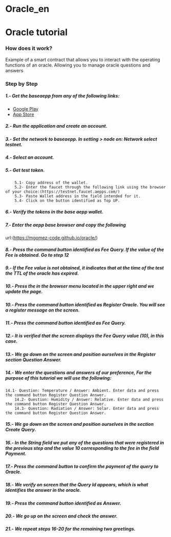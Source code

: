 # Oracle_en
# Oracle tutorial
### How does it work?

Example of a smart contract that allows you to interact with the operating functions of an oracle. Allowing you to manage oracle questions and answers

### Step by Step
#####  1.- Get the baseaepp  from any of the following links:
  - [Google Play](https://play.google.com/store/apps/details?id=com.aeternity.base)
  - [App Store](https://apps.apple.com/ru/app/base-%C3%A6pp-wallet/id1458655724)
#####  2.- Run the application and create an account.
#####  3.- Set the network to baseaepp. In setting > node on: Network select testnet.
#####  4.- Select an account.
#####  5.- Get test token.
        5.1- Copy address of the wallet.
        5.2- Enter the faucet through the following link using the browser of your choice:(https://testnet.faucet.aepps.com/)
        5.3- Paste Wallet address in the field intended for it.
        5.4- Click on the button identified as Top UP.
#####  6.- Verify the tokens in the base aepp wallet.
#####  7.- Enter the aepp base browser and copy the following
url:(https://mgomez-code.github.io/oracle/)
#####  8.- Press the command button identified as Fee Query. If the value of the Fee is obtained. Go to step 12
#####  9.- If the Fee value is not obtained, it indicates that at the time of the test the TTL of the oracle has expired.
#####  10.- Press the in the browser menu located in the upper right and we update the page.
#####  10.- Press the command button identified as Register Oracle. You will see a register message on the screen.
#####  11.- Press the command button identified as Fee Query.
#####  12.- It is verified that the screen displays the Fee Query value (10), in this case.
#####  13.- We go down on the screen and position ourselves in the Register section Question Answer.
#####  14.- We enter the questions and answers of our preference, For the purpose of this tutorial we will use the following:
	14.1- Question: Temperature / Answer: Ambient. Enter data and press the command button Register Question Answer. 
        14.2- Question: Humidity / Answer: Relative. Enter data and press the command button Register Question Answer. 
        14.3- Question: Radiation / Answer: Solar. Enter data and press the command button Register Question Answer. 
#####  15.- We go down on the screen and position ourselves in the section Create Query.
#####  16.- In the String field we put any of the questions that were registered in the previous step and the value 10 corresponding to the fee in the field Payment.
#####  17.- Press the command button to confirm the payment of the query to Oracle.
#####  18.- We verify on screen that the Query Id appears, which is what identifies the answer in the oracle.
#####  19.- Press the command button identified as Answer.
#####  20.- We go up on the screen and check the answer.
#####  21.- We repeat steps 16-20 for the remaining two greetings.
